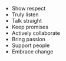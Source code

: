 - Show respect
- Truly listen
- Talk straight
- Keep promises
- Actively collaborate
- Bring passion
- Support people
- Embrace change

